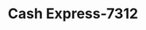---
f_zip-code: 38358
f_state-code: TN
title: Cash Express-7312
f_phone: 731-686-0078
f_city-only: Milan
f_address: 15233 S First Street Milan
f_location-unique-id: '7312'
slug: cash-express-7312
updated-on: '2024-05-30T13:46:58.046Z'
created-on: '2024-05-30T13:36:59.803Z'
published-on: '2024-05-30T13:54:32.469Z'
f_city-state: cms/city/milan-tn.md
f_company: cms/company/cash-express.md
f_state: cms/state/tennessee.md
layout: '[payday-loan].html'
tags: payday-loan
---